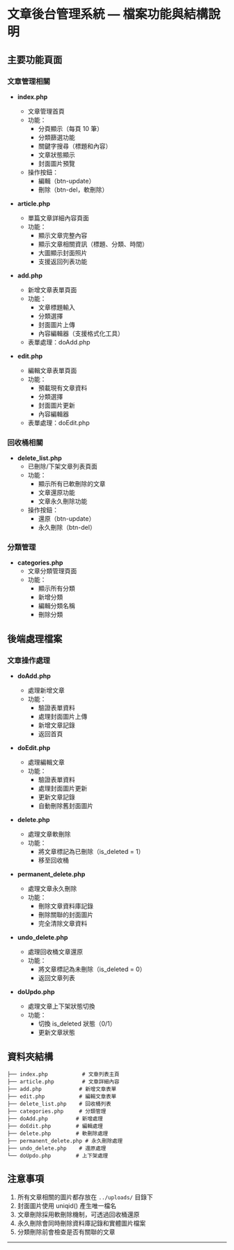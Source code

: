 # 文章後台管理系統 — 檔案功能與結構說明

## 主要功能頁面

### 文章管理相關
- **index.php**
  - 文章管理首頁
  - 功能：
    - 分頁顯示（每頁 10 筆）
    - 分類篩選功能
    - 關鍵字搜尋（標題和內容）
    - 文章狀態顯示
    - 封面圖片預覽
  - 操作按鈕：
    - 編輯（btn-update）
    - 刪除（btn-del，軟刪除）

- **article.php**
  - 單篇文章詳細內容頁面
  - 功能：
    - 顯示文章完整內容
    - 顯示文章相關資訊（標題、分類、時間）
    - 大圖顯示封面照片
    - 支援返回列表功能

- **add.php**
  - 新增文章表單頁面
  - 功能：
    - 文章標題輸入
    - 分類選擇
    - 封面圖片上傳
    - 內容編輯器（支援格式化工具）
  - 表單處理：doAdd.php

- **edit.php**
  - 編輯文章表單頁面
  - 功能：
    - 預載現有文章資料
    - 分類選擇
    - 封面圖片更新
    - 內容編輯器
  - 表單處理：doEdit.php

### 回收桶相關
- **delete_list.php**
  - 已刪除/下架文章列表頁面
  - 功能：
    - 顯示所有已軟刪除的文章
    - 文章還原功能
    - 文章永久刪除功能
  - 操作按鈕：
    - 還原（btn-update）
    - 永久刪除（btn-del）

### 分類管理
- **categories.php**
  - 文章分類管理頁面
  - 功能：
    - 顯示所有分類
    - 新增分類
    - 編輯分類名稱
    - 刪除分類

## 後端處理檔案

### 文章操作處理
- **doAdd.php**
  - 處理新增文章
  - 功能：
    - 驗證表單資料
    - 處理封面圖片上傳
    - 新增文章記錄
    - 返回首頁

- **doEdit.php**
  - 處理編輯文章
  - 功能：
    - 驗證表單資料
    - 處理封面圖片更新
    - 更新文章記錄
    - 自動刪除舊封面圖片

- **delete.php**
  - 處理文章軟刪除
  - 功能：
    - 將文章標記為已刪除（is_deleted = 1）
    - 移至回收桶

- **permanent_delete.php**
  - 處理文章永久刪除
  - 功能：
    - 刪除文章資料庫記錄
    - 刪除關聯的封面圖片
    - 完全清除文章資料

- **undo_delete.php**
  - 處理回收桶文章還原
  - 功能：
    - 將文章標記為未刪除（is_deleted = 0）
    - 返回文章列表

- **doUpdo.php**
  - 處理文章上下架狀態切換
  - 功能：
    - 切換 is_deleted 狀態（0/1）
    - 更新文章狀態

## 資料夾結構
```articles/
├── index.php           # 文章列表主頁
├── article.php         # 文章詳細內容
├── add.php            # 新增文章表單
├── edit.php           # 編輯文章表單
├── delete_list.php    # 回收桶列表
├── categories.php     # 分類管理
├── doAdd.php         # 新增處理
├── doEdit.php        # 編輯處理
├── delete.php        # 軟刪除處理
├── permanent_delete.php # 永久刪除處理
├── undo_delete.php    # 還原處理
└── doUpdo.php        # 上下架處理
```

## 注意事項
1. 所有文章相關的圖片都存放在 `../uploads/` 目錄下
2. 封面圖片使用 uniqid() 產生唯一檔名
3. 文章刪除採用軟刪除機制，可透過回收桶還原
4. 永久刪除會同時刪除資料庫記錄和實體圖片檔案
5. 分類刪除前會檢查是否有關聯的文章

---
